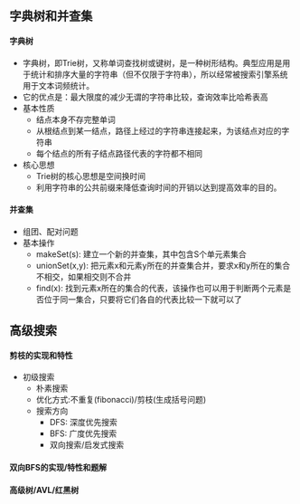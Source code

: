## 字典树和并查集

#### 字典树

- 字典树，即Trie树，又称单词查找树或键树，是一种树形结构。典型应用是用于统计和排序大量的字符串（但不仅限于字符串），所以经常被搜索引擎系统用于文本词频统计。
- 它的优点是：最大限度的减少无谓的字符串比较，查询效率比哈希表高
- 基本性质
    * 结点本身不存完整单词
    * 从根结点到某一结点，路径上经过的字符串连接起来，为该结点对应的字符串
    * 每个结点的所有子结点路径代表的字符都不相同
- 核心思想
    * Trie树的核心思想是空间换时间
    * 利用字符串的公共前缀来降低查询时间的开销以达到提高效率的目的。
    
#### 并查集

- 组团、配对问题
- 基本操作
    * makeSet(s): 建立一个新的并查集，其中包含S个单元素集合
    * unionSet(x,y): 把元素x和元素y所在的并查集合并，要求x和y所在的集合不相交，如果相交则不合并
    * find(x): 找到元素x所在的集合的代表，该操作也可以用于判断两个元素是否位于同一集合，只要将它们各自的代表比较一下就可以了


## 高级搜索

#### 剪枝的实现和特性

- 初级搜索
    * 朴素搜索
    * 优化方式:不重复(fibonacci)/剪枝(生成括号问题)
    * 搜索方向
        - DFS: 深度优先搜索
        - BFS: 广度优先搜索
        - 双向搜索/启发式搜索


#### 双向BFS的实现/特性和题解


#### 高级树/AVL/红黑树
